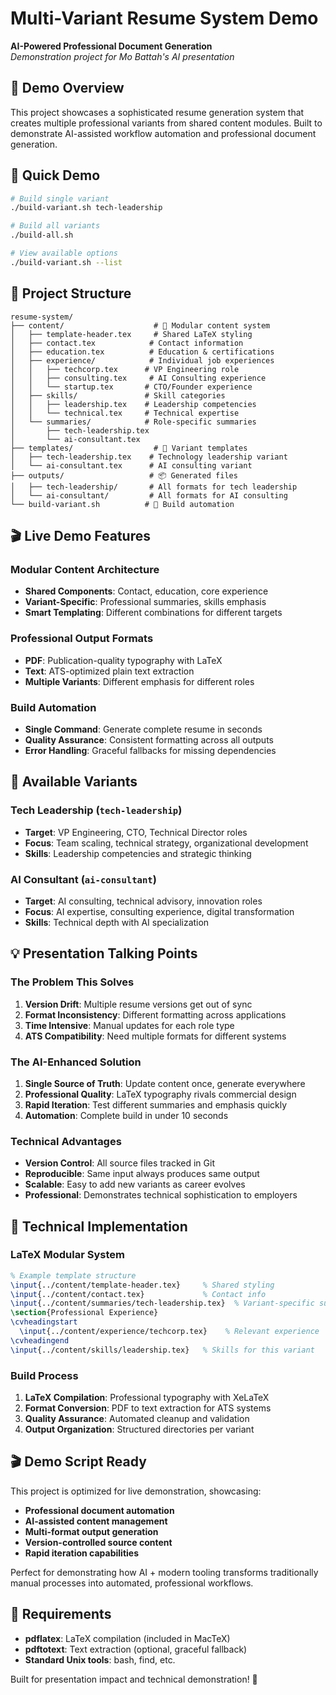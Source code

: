 # Multi-Variant Resume System Demo

**AI-Powered Professional Document Generation**  
*Demonstration project for Mo Battah's AI presentation*

## 🎯 Demo Overview

This project showcases a sophisticated resume generation system that creates multiple professional variants from shared content modules. Built to demonstrate AI-assisted workflow automation and professional document generation.

## 🚀 Quick Demo

```bash
# Build single variant
./build-variant.sh tech-leadership

# Build all variants  
./build-all.sh

# View available options
./build-variant.sh --list
```

## 📁 Project Structure

```
resume-system/
├── content/                    # 📝 Modular content system
│   ├── template-header.tex     # Shared LaTeX styling
│   ├── contact.tex            # Contact information
│   ├── education.tex          # Education & certifications
│   ├── experience/            # Individual job experiences
│   │   ├── techcorp.tex      # VP Engineering role
│   │   ├── consulting.tex     # AI Consulting experience
│   │   └── startup.tex       # CTO/Founder experience
│   ├── skills/               # Skill categories
│   │   ├── leadership.tex    # Leadership competencies
│   │   └── technical.tex     # Technical expertise
│   └── summaries/            # Role-specific summaries
│       ├── tech-leadership.tex
│       └── ai-consultant.tex
├── templates/                  # 🎯 Variant templates
│   ├── tech-leadership.tex    # Technology leadership variant
│   └── ai-consultant.tex      # AI consulting variant
├── outputs/                   # 📦 Generated files
│   ├── tech-leadership/       # All formats for tech leadership
│   └── ai-consultant/         # All formats for AI consulting
└── build-variant.sh          # 🔧 Build automation
```

## 🎬 Live Demo Features

### **Modular Content Architecture**
- **Shared Components**: Contact, education, core experience
- **Variant-Specific**: Professional summaries, skills emphasis
- **Smart Templating**: Different combinations for different targets

### **Professional Output Formats**
- **PDF**: Publication-quality typography with LaTeX
- **Text**: ATS-optimized plain text extraction
- **Multiple Variants**: Different emphasis for different roles

### **Build Automation**
- **Single Command**: Generate complete resume in seconds
- **Quality Assurance**: Consistent formatting across all outputs
- **Error Handling**: Graceful fallbacks for missing dependencies

## 🎯 Available Variants

### **Tech Leadership** (`tech-leadership`)
- **Target**: VP Engineering, CTO, Technical Director roles
- **Focus**: Team scaling, technical strategy, organizational development
- **Skills**: Leadership competencies and strategic thinking

### **AI Consultant** (`ai-consultant`)  
- **Target**: AI consulting, technical advisory, innovation roles
- **Focus**: AI expertise, consulting experience, digital transformation
- **Skills**: Technical depth with AI specialization

## 💡 Presentation Talking Points

### **The Problem This Solves**
1. **Version Drift**: Multiple resume versions get out of sync
2. **Format Inconsistency**: Different formatting across applications
3. **Time Intensive**: Manual updates for each role type
4. **ATS Compatibility**: Need multiple formats for different systems

### **The AI-Enhanced Solution**
1. **Single Source of Truth**: Update content once, generate everywhere
2. **Professional Quality**: LaTeX typography rivals commercial design
3. **Rapid Iteration**: Test different summaries and emphasis quickly
4. **Automation**: Complete build in under 10 seconds

### **Technical Advantages**
- **Version Control**: All source files tracked in Git
- **Reproducible**: Same input always produces same output  
- **Scalable**: Easy to add new variants as career evolves
- **Professional**: Demonstrates technical sophistication to employers

## 🔧 Technical Implementation

### **LaTeX Modular System**
```latex
% Example template structure
\input{../content/template-header.tex}     % Shared styling
\input{../content/contact.tex}             % Contact info
\input{../content/summaries/tech-leadership.tex}  % Variant-specific summary
\section{Professional Experience}
\cvheadingstart
  \input{../content/experience/techcorp.tex}    % Relevant experience
\cvheadingend
\input{../content/skills/leadership.tex}   % Skills for this variant
```

### **Build Process**
1. **LaTeX Compilation**: Professional typography with XeLaTeX
2. **Format Conversion**: PDF to text extraction for ATS systems
3. **Quality Assurance**: Automated cleanup and validation
4. **Output Organization**: Structured directories per variant

## 🎬 Demo Script Ready

This project is optimized for live demonstration, showcasing:

- **Professional document automation**
- **AI-assisted content management** 
- **Multi-format output generation**
- **Version-controlled source content**
- **Rapid iteration capabilities**

Perfect for demonstrating how AI + modern tooling transforms traditionally manual processes into automated, professional workflows.

## 🚀 Requirements

- **pdflatex**: LaTeX compilation (included in MacTeX)
- **pdftotext**: Text extraction (optional, graceful fallback)
- **Standard Unix tools**: bash, find, etc.

Built for presentation impact and technical demonstration! 🎯